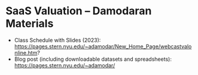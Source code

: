 # SaaS Valuation – Damodaran Materials
- Class Schedule with Slides (2023): https://pages.stern.nyu.edu/~adamodar/New_Home_Page/webcastvalonline.htm?
- Blog post (including downloadable datasets and spreadsheets): https://pages.stern.nyu.edu/~adamodar/